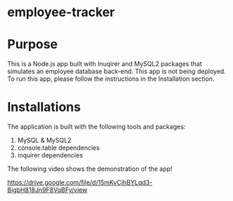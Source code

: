 # employee-tracker

# Purpose
This is a Node.js app built with Inuqirer and MySQL2 packages that simulates an employee database back-end. This app is not being deployed. To run this app, please follow the instructions in the Installation section.

# Installations

The application is built with the following tools and packages:

1. MySQL & MySQL2 
2. console.table dependencies 
3. inquirer dependencies 


The following video shows the demonstration of the app!

https://drive.google.com/file/d/15mKvCjhBYLqd3-BigbH818Jn9F8VqBFy/view
